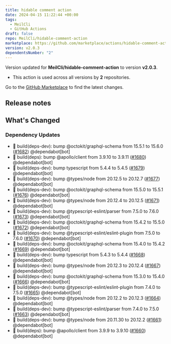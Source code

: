 ```yaml
---
title: hidable comment action
date: 2024-04-15 11:22:44 +00:00
tags:
  - MeilCli
  - GitHub Actions
draft: false
repo: MeilCli/hidable-comment-action
marketplace: https://github.com/marketplace/actions/hidable-comment-action
version: v2.0.3
dependentsNumber: "2"
---
```



Version updated for **MeilCli/hidable-comment-action** to version **v2.0.3**.
- This action is used across all versions by **2** repositories.

Go to the [GitHub Marketplace](https://github.com/marketplace/actions/hidable-comment-action) to find the latest changes.

## Release notes

## What's Changed
### Dependency Updates
- :green_book: build(deps-dev): bump @octokit/graphql-schema from 15.5.1 to 15.6.0 ([#1682](https://github.com/MeilCli/hidable-comment-action/pull/1682)) @dependabot[bot]
- :green_book: build(deps): bump @apollo/client from 3.9.10 to 3.9.11 ([#1680](https://github.com/MeilCli/hidable-comment-action/pull/1680)) @dependabot[bot]
- :green_book: build(deps-dev): bump typescript from 5.4.4 to 5.4.5 ([#1679](https://github.com/MeilCli/hidable-comment-action/pull/1679)) @dependabot[bot]
- :green_book: build(deps-dev): bump @types/node from 20.12.5 to 20.12.7 ([#1677](https://github.com/MeilCli/hidable-comment-action/pull/1677)) @dependabot[bot]
- :green_book: build(deps-dev): bump @octokit/graphql-schema from 15.5.0 to 15.5.1 ([#1676](https://github.com/MeilCli/hidable-comment-action/pull/1676)) @dependabot[bot]
- :green_book: build(deps-dev): bump @types/node from 20.12.4 to 20.12.5 ([#1671](https://github.com/MeilCli/hidable-comment-action/pull/1671)) @dependabot[bot]
- :green_book: build(deps-dev): bump @typescript-eslint/parser from 7.5.0 to 7.6.0 ([#1673](https://github.com/MeilCli/hidable-comment-action/pull/1673)) @dependabot[bot]
- :green_book: build(deps-dev): bump @octokit/graphql-schema from 15.4.2 to 15.5.0 ([#1672](https://github.com/MeilCli/hidable-comment-action/pull/1672)) @dependabot[bot]
- :green_book: build(deps-dev): bump @typescript-eslint/eslint-plugin from 7.5.0 to 7.6.0 ([#1670](https://github.com/MeilCli/hidable-comment-action/pull/1670)) @dependabot[bot]
- :green_book: build(deps-dev): bump @octokit/graphql-schema from 15.4.0 to 15.4.2 ([#1669](https://github.com/MeilCli/hidable-comment-action/pull/1669)) @dependabot[bot]
- :green_book: build(deps-dev): bump typescript from 5.4.3 to 5.4.4 ([#1668](https://github.com/MeilCli/hidable-comment-action/pull/1668)) @dependabot[bot]
- :green_book: build(deps-dev): bump @types/node from 20.12.3 to 20.12.4 ([#1667](https://github.com/MeilCli/hidable-comment-action/pull/1667)) @dependabot[bot]
- :green_book: build(deps-dev): bump @octokit/graphql-schema from 15.3.0 to 15.4.0 ([#1666](https://github.com/MeilCli/hidable-comment-action/pull/1666)) @dependabot[bot]
- :green_book: build(deps-dev): bump @typescript-eslint/eslint-plugin from 7.4.0 to 7.5.0 ([#1665](https://github.com/MeilCli/hidable-comment-action/pull/1665)) @dependabot[bot]
- :green_book: build(deps-dev): bump @types/node from 20.12.2 to 20.12.3 ([#1664](https://github.com/MeilCli/hidable-comment-action/pull/1664)) @dependabot[bot]
- :green_book: build(deps-dev): bump @typescript-eslint/parser from 7.4.0 to 7.5.0 ([#1663](https://github.com/MeilCli/hidable-comment-action/pull/1663)) @dependabot[bot]
- :green_book: build(deps-dev): bump @types/node from 20.11.30 to 20.12.2 ([#1661](https://github.com/MeilCli/hidable-comment-action/pull/1661)) @dependabot[bot]
- :green_book: build(deps): bump @apollo/client from 3.9.9 to 3.9.10 ([#1660](https://github.com/MeilCli/hidable-comment-action/pull/1660)) @dependabot[bot]
